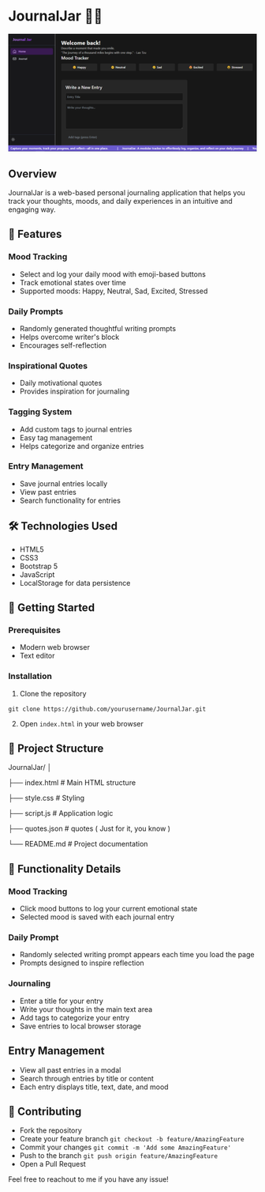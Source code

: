 # JournalJar 📓✨
![image](./.github/screenshots/Screenshot.png)

## Overview
JournalJar is a web-based personal journaling application that helps you track your thoughts, moods, and daily experiences in an intuitive and engaging way.

## 🌟 Features

### Mood Tracking
- Select and log your daily mood with emoji-based buttons
- Track emotional states over time
- Supported moods: Happy, Neutral, Sad, Excited, Stressed

### Daily Prompts
- Randomly generated thoughtful writing prompts
- Helps overcome writer's block
- Encourages self-reflection

### Inspirational Quotes
- Daily motivational quotes
- Provides inspiration for journaling

### Tagging System
- Add custom tags to journal entries
- Easy tag management
- Helps categorize and organize entries

### Entry Management
- Save journal entries locally
- View past entries
- Search functionality for entries

## 🛠 Technologies Used
- HTML5
- CSS3
- Bootstrap 5
- JavaScript
- LocalStorage for data persistence

## 🚀 Getting Started

### Prerequisites
- Modern web browser
- Text editor

### Installation
1. Clone the repository
```
git clone https://github.com/yourusername/JournalJar.git
```
2. Open `index.html` in your web browser

## 📂 Project Structure
JournalJar/
│

├── index.html             # Main HTML structure

├── style.css              # Styling

├── script.js              # Application logic

├── quotes.json            # quotes ( Just for it, you know )   

└── README.md              # Project documentation

## 🔧 Functionality Details
### Mood Tracking
  - Click mood buttons to log your current emotional state
  - Selected mood is saved with each journal entry
    
### Daily Prompt
  - Randomly selected writing prompt appears each time you load the page
  - Prompts designed to inspire reflection
    
### Journaling
  - Enter a title for your entry
  - Write your thoughts in the main text area
  - Add tags to categorize your entry
  - Save entries to local browser storage

## Entry Management
  - View all past entries in a modal
  - Search through entries by title or content
  - Each entry displays title, text, date, and mood

## 🤝 Contributing
- Fork the repository
- Create your feature branch `git checkout -b feature/AmazingFeature`
- Commit your changes `git commit -m 'Add some AmazingFeature'`
- Push to the branch `git push origin feature/AmazingFeature`
- Open a Pull Request


Feel free to reachout to me if you have any issue!
